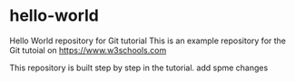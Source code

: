 # hello-world
Hello World repository for Git tutorial
This is an example repository for the Git tutoial on https://www.w3schools.com

This repository is built step by step in the tutorial.
add spme changes
